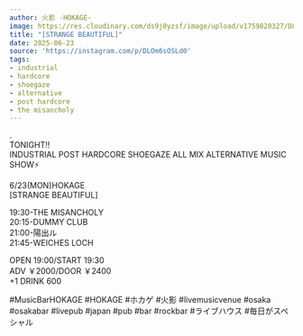 ```yaml
---
author: 火影 -HOKAGE-
image: https://res.cloudinary.com/ds9j0yzsf/image/upload/v1759820327/DLOm6sOSLd0.jpg
title: "[STRANGE BEAUTIFUL]"
date: 2025-06-23
source: 'https://instagram.com/p/DLOm6sOSLd0'
tags:
- industrial
- hardcore
- shoegaze
- alternative
- post hardcore
- the misancholy
---
```

.<br>
TONIGHT‼️<br>
INDUSTRIAL POST HARDCORE SHOEGAZE ALL MIX ALTERNATIVE MUSIC SHOW⚡️

6/23(MON)HOKAGE<br>
[STRANGE BEAUTIFUL]

19:30-THE MISANCHOLY<br>
20:15-DUMMY CLUB<br>
21:00-陽出ル<br>
21:45-WEICHES LOCH

OPEN 19:00/START 19:30<br>
ADV ￥2000/DOOR ￥2400<br>
+1 DRINK 600

#MusicBarHOKAGE #HOKAGE #ホカゲ #火影 #livemusicvenue #osaka #osakabar #livepub #japan #pub #bar #rockbar #ライブハウス #毎日がスペシャル